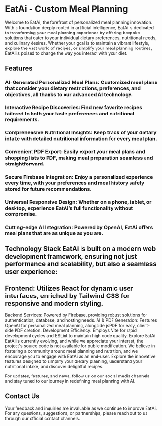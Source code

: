 # EatAi - Custom Meal Planning
Welcome to EatAi, the forefront of personalized meal planning innovation. With a foundation deeply rooted in artificial intelligence, EatAi is dedicated to transforming your meal planning experience by offering bespoke solutions that cater to your individual dietary preferences, nutritional needs, and culinary desires. Whether your goal is to maintain a vibrant lifestyle, explore the vast world of recipes, or simplify your meal planning routines, EatAi is poised to change the way you interact with your diet.

## Features
### AI-Generated Personalized Meal Plans: Customized meal plans that consider your dietary restrictions, preferences, and objectives, all thanks to our advanced AI technology.
### Interactive Recipe Discoveries: Find new favorite recipes tailored to both your taste preferences and nutritional requirements.
### Comprehensive Nutritional Insights: Keep track of your dietary intake with detailed nutritional information for every meal plan.
### Convenient PDF Export: Easily export your meal plans and shopping lists to PDF, making meal preparation seamless and straightforward.
### Secure Firebase Integration: Enjoy a personalized experience every time, with your preferences and meal history safely stored for future recommendations.
### Universal Responsive Design: Whether on a phone, tablet, or desktop, experience EatAi’s full functionality without compromise.
### Cutting-edge AI Integration: Powered by OpenAI, EatAi offers meal plans that are as unique as you are.
## Technology Stack EatAi is built on a modern web development framework, ensuring not just performance and scalability, but also a seamless user experience:

## Frontend: Utilizes React for dynamic user interfaces, enriched by Tailwind CSS for responsive and modern styling.
Backend Services: Powered by Firebase, providing robust solutions for authentication, database, and hosting needs.
AI & PDF Generation: Features OpenAI for personalized meal planning, alongside jsPDF for easy, client-side PDF creation.
Development Efficiency: Employs Vite for rapid development cycles and ESLint to maintain high code quality.
Explore EatAi
EatAi is currently evolving, and while we appreciate your interest, the project's source code is not available for public modification. We believe in fostering a community around meal planning and nutrition, and we encourage you to engage with EatAi as an end-user. Explore the innovative features designed to simplify your dietary planning, understand your nutritional intake, and discover delightful recipes.

For updates, features, and news, follow us on our social media channels and stay tuned to our journey in redefining meal planning with AI.

## Contact Us
Your feedback and inquiries are invaluable as we continue to improve EatAi. For any questions, suggestions, or partnerships, please reach out to us through our official contact channels.
